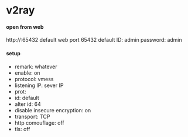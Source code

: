 # v2ray

#### open from web
http://<IP>:65432
default  web port  65432
default  ID: admin  password: admin
  
  
#### setup
- remark: whatever
- enable: on
- protocol: vmess
- listening IP: sever IP
- prot: <setting port>
- id: default
- alter id: 64
- disable insecure encryption: on
- transport: TCP
- http comouflage: off
- tls: off
